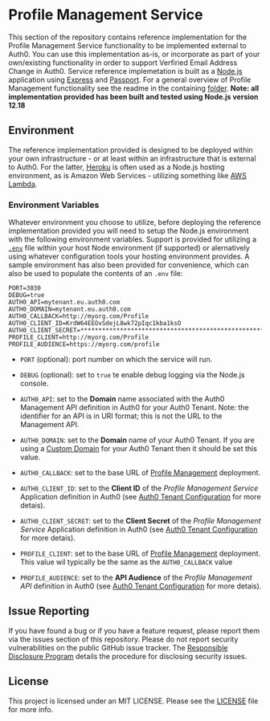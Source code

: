 # Profile Management Service

This section of the repository contains reference implementation for the Profile Management Service functionality to be implemented external to Auth0. You can use this implementation as-is, or incorporate as part of your own/existing functionality in order to support Verfiried Email Address Change in Auth0. Service reference implemetation is built as a [Node.js](https://nodejs.org/en/) application using [Express](https://expressjs.com/) and [Passport](http://www.passportjs.org/). For a general overview of Profile Management functionality see the readme in the containing [folder](..). **Note: all implementation provided has been built and tested using Node.js version 12.18**

## Environment

The reference implementation provided is designed to be deployed within your own infrastructure - or at least within an infrastructure that is external to Auth0. For the latter, [Heroku](https://www.heroku.com) is often used as a Node.js hosting environment, as is Amazon Web Services - utilizing something like [AWS Lambda](https://aws.amazon.com/lambda/). 

### Environment Variables

Whatever environment you choose to utilize, before deploying the reference implementation provided you will need to setup the Node.js environment with the following environment variables. Support is provided for utilizing a [`.env`](https://www.npmjs.com/package/dotenv) file within your host Node environment (if supported) or alernatively using whatever configuration tools your hosting environment provides. A sample environment has also been provided for convenience, which can also be used to populate the contents of an `.env` file:

```
PORT=3030
DEBUG=true
AUTH0_API=mytenant.eu.auth0.com
AUTH0_DOMAIN=mytenant.eu.auth0.com
AUTH0_CALLBACK=http://myorg.com/Profile
AUTH0_CLIENT_ID=KrdW64EEOvSdejL8wk72pIqc1kba1ksO
AUTH0_CLIENT_SECRET=****************************************************************    
PROFILE_CLIENT=http://myorg.com/Profile
PROFILE_AUDIENCE=https://myorg.com/profile 
```

- `PORT` (optional): port number on which the service will run.

- `DEBUG` (optional): set to `true` te enable debug logging via the Node.js console.

- `AUTH0_API`: set to the **Domain** name associated with the Auth0 Management API definition in Auth0 for your Auth0 Tenant. Note: the identifier for an API is in URI format; this is not the URL to the Management API. 

- `AUTH0_DOMAIN`: set to the **Domain** name of your Auth0 Tenant. If you are using a [Custom Domain](https://auth0.com/docs/custom-domains) for your Auth0 Tenant then it should be set this value. 

- `AUTH0_CALLBACK`: set to the base URL of [Profile Management](..) deployment. 

- `AUTH0_CLIENT_ID`: set to the **Client ID** of the _Profile Management Service_ Application definition in Auth0 (see [Auth0 Tenant Configuration](../../Tenant) for more detais).  

- `AUTH0_CLIENT_SECRET`: set to the **Client Secret** of the _Profile Management Service_ Application definition in Auth0 (see [Auth0 Tenant Configuration](../../Tenant) for more detais).  
 
- `PROFILE_CLIENT`: set to the base URL of [Profile Management](..) deployment. This value wil typically be the same as the `AUTH0_CALLBACK` value 

- `PROFILE_AUDIENCE`: set to the **API Audience** of the _Profile Management API_ definition in Auth0 (see [Auth0 Tenant Configuration](../../Tenant) for more detais). 

## Issue Reporting

If you have found a bug or if you have a feature request, please report them via the issues section of this repository. Please do not report security vulnerabilities on the public GitHub issue tracker. The [Responsible Disclosure Program](https://auth0.com/whitehat) details the procedure for disclosing security issues.

## License

This project is licensed under an MIT LICENSE. Please see the [LICENSE](../LICENSE) file for more info.
